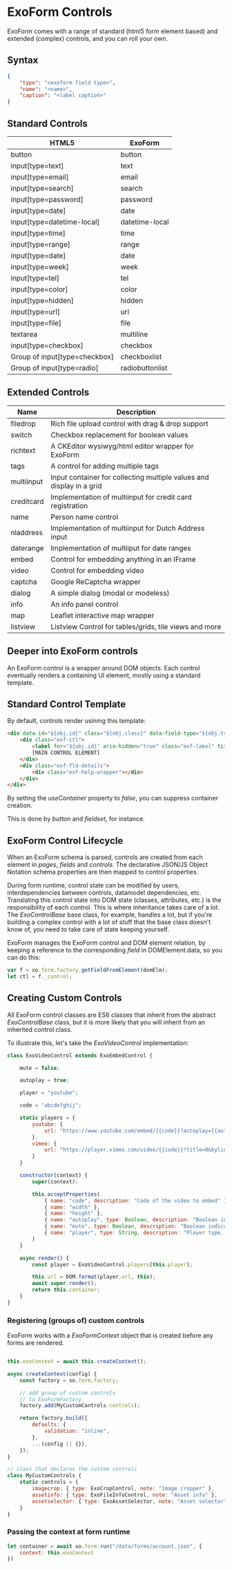 # ExoForm Controls

ExoForm comes with a range of standard (html5 form element based) and extended (complex) controls, and you can roll your own.

## Syntax

```json
{
    "type": "<exoform field type>",
    "name": "<name>",
    "caption": "<label caption>"
}
```

## Standard Controls

| HTML5                         | ExoForm          | 
| ----------------------------- | ---------------- | 
| button                        | button           |
| input[type=text]              | text             |
| input[type=email]             | email            |
| input[type=search]            | search           |
| input[type=password]          | password         |
| input[type=date]              | date             |
| input[type=datetime-local]    | datetime-local   |
| input[type=time]              | time             |
| input[type=range]             | range            |
| input[type=date]              | date             |
| input[type=week]              | week             |
| input[type=tel]               | tel              |
| input[type=color]             | color            |
| input[type=hidden]            | hidden           |
| input[type=url]               | url              |
| input[type=file]              | file             | 
| textarea                      | multiline        |
| input[type=checkbox]          | checkbox         | 
| Group of input[type=checkbox] | checkboxlist     | 
| Group of input[type=radio]    | radiobuttonlist  | 

## Extended Controls

| Name                          | Description                                                          | 
| ----------------------------- | -------------------------------------------------------------------- | 
| filedrop                      | Rich file upload control with drag & drop support                    |
| switch                        | Checkbox replacement for boolean values                              |
| richtext                      | A CKEditor wysiwyg/html editor wrapper for ExoForm                   |
| tags                          | A control for adding multiple tags                                   |
| multiinput                    | Input container for collecting multiple values and display in a grid |
| creditcard                    | Implementation of multiinput for credit card registration            |
| name                          | Person name control                                                  |
| nladdress                     | Implementation of multiinput for Dutch Address input                 |
| daterange                     | Implementation of multiiput for date ranges                          |
| embed                         | Control for embedding anything in an IFrame                          |
| video                         | Control for embedding video                                          |
| captcha                       | Google ReCaptcha wrapper                                             |
| dialog                        | A simple dialog (modal or modeless)                                  |
| info                          | An info panel control                                                |
| map                           | Leaflet interactive map wrapper                                      |
| listview                      | Listview Control for tables/grids, tile views and more               |



## Deeper into ExoForm controls

An ExoForm control is a wrapper around DOM objects. Each control eventually renders a containing UI element, mostly using a standard template.

## Standard Control Template

By default, controls render usinmg this template:

```html
<div data-id="${obj.id}" class="${obj.class}" data-field-type="${obj.type}">
    <div class="exf-ctl">
        <label for="${obj.id}" aria-hidden="true" class="exf-label" title="${obj.caption}">${obj.caption}</label>
        [MAIN CONTROL ELEMENT]
    </div>
    <div class="exf-fld-details">
        <div class="exf-help-wrapper"></div>
    </div>
</div>
```

By setting the *useContainer* property to *false*, you can suppress container creation.

This is done by *button* and *fieldset*, for instance.

## ExoForm Control Lifecycle

When an ExoForm schema is parsed, controls are created from each element in *pages*, *fields* and *controls*. The declarative JSON/JS Object Notation schema properties are then mapped to control properties.

During form runtime, control state can be modified by users, interdependencies between controls, datamodel dependencies, etc. Translating this control state into DOM state (classes, attributes, etc.) is the responsibility of each control. This is where inheritance takes care of a lot. The *ExoControlBase* base class, for example, handles a lot, but if you're building a complex control with a lot of stuff that the base class doesn't know of, you need to take care of state keeping yourself.

ExoForm manages the ExoForm control and DOM element relation, by keeping a reference to the corresponding *field* in DOMElement.data, so you can do this:

```js
var f = xo.form.factory.getFieldFromElement(domElm);
let ctl = f._control;
```

## Creating Custom Controls

All ExoForm control classes are ES6 classes that inherit from the abstract *ExoControlBase* class, but it is more likely that you will inherit from an inherited control class.

To illustrate this, let's take the *ExoVideoControl* implementation:

```js
class ExoVideoControl extends ExoEmbedControl {

    mute = false;

    autoplay = true;

    player = "youtube";

    code = "abcdefghij";

    static players = {
        youtube: {
            url: "https://www.youtube.com/embed/{{code}}?autoplay={{autoplay}}&mute={{mute}}"
        },
        vimeo: {
            url: "https://player.vimeo.com/video/{{code}}?title=0&byline=0&portrait=0&background={{mute}}"
        }
    }

    constructor(context) {
        super(context);

        this.acceptProperties(
            { name: "code", description: "Code of the video to embed" },
            { name: "width" },
            { name: "height" },
            { name: "autoplay", type: Boolean, description: "Boolean indicating whether the video should immediately start playing" },
            { name: "mute", type: Boolean, description: "Boolean indicating whether the video should be muted" },
            { name: "player", type: String, description: "Player type. Currently implemented: youtube, vimeo" }
        )
    }

    async render() {
        const player = ExoVideoControl.players[this.player];

        this.url = DOM.format(player.url, this);
        await super.render();
        return this.container;
    }
}

```

### Registering (groups of) custom controls 

ExoForm works with a *ExoFormContext* object that is created before any forms are rendered.

```js

this.exoContext = await this.createContext();

async createContext(config) {
    const factory = xo.form.factory;

    // add group of custom controls 
    // to ExoFormFactory 
    factory.add(MyCustomControls.controls);

    return factory.build({
        defaults: {
            validation: "inline",
        },
        ...(config || {}),
    });
}

// class that declares the custom controls
class MyCustomControls {
    static controls = {
        imagecrop: { type: ExoCropControl, note: "Image cropper" },
        assetinfo: { type: ExoFileInfoControl, note: "Asset info" },
        assetselector: { type: ExoAssetSelector, note: "Asset selector" } 
    }
}
```

### Passing the context at form runtime

```js
let container = await xo.form.run("/data/forms/account.json", {
    context: this.exoContext
})
```

